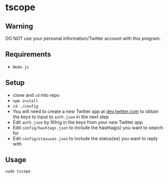 # tscope

## Warning
DO NOT use your personal information/Twitter account with this program.

## Requirements
* `Node.js`

## Setup
* clone and `cd` into repo
* `npm install`
* `cd ./config`
* You will need to create a new Twitter app at [dev.twitter.com](https://dev.twitter.com/) to obtain the keys to input to `auth.json` in the next step
* Edit `auth.json` by filling in the keys from your new Twitter app
* Edit `config/hashtags.json` to include the hashtag(s) you want to search for
* Edit `config/stasuses.json` to include the status(es) you want to reply with

## Usage
`node tscope`